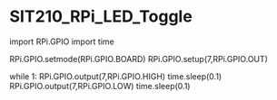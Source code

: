# SIT210_RPi_LED_Toggle

import RPi.GPIO
import time

RPi.GPIO.setmode(RPi.GPIO.BOARD)
RPi.GPIO.setup(7,RPi.GPIO.OUT)

while 1:
    RPi.GPIO.output(7,RPi.GPIO.HIGH)
    time.sleep(0.1)
    RPi.GPIO.output(7,RPi.GPIO.LOW)
    time.sleep(0.1)

